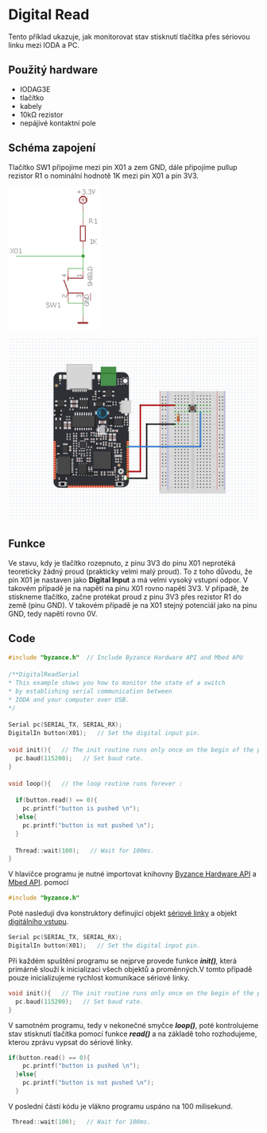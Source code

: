# Digital Read

Tento příklad ukazuje, jak monitorovat stav stisknutí tlačítka přes sériovou linku mezi IODA a PC.

## Použitý hardware

* IODAG3E
* tlačítko
* kabely
* 10kΩ rezistor
* nepájivé kontaktní pole

## Schéma zapojení

Tlačítko SW1 připojíme mezi pin X01 a zem GND, dále připojíme pullup rezistor R1 o nominální hodnotě 1K mezi pin X01 a pin 3V3.

![](../../../.gitbook/assets/schema_pullup%20%282%29.png)

![](../../../.gitbook/assets/digittalreadserial-fritz%20%281%29.PNG)

## Funkce

Ve stavu, kdy je tlačítko rozepnuto, z pinu 3V3 do pinu X01 neprotéká teoreticky žádný proud \(prakticky velmi malý proud\). To z toho důvodu, že pin X01 je nastaven jako **Digital Input** a má velmi vysoký vstupní odpor. V takovém případě je na napětí na pinu X01 rovno napětí 3V3. V případě, že stiskneme tlačítko, začne protékat proud z pinu 3V3 přes rezistor R1 do země \(pinu GND\). V takovém případě je na X01 stejný potenciál jako na pinu GND, tedy napětí rovno 0V.

## Code

```cpp
#include "byzance.h"  // Include Byzance Hardware API and Mbed APU 

/**DigitalReadSerial
* This example shows you how to monitor the state of a switch
* by establishing serial communication between
* IODA and your computer over USB.
*/

Serial pc(SERIAL_TX, SERIAL_RX);
DigitalIn button(X01);   // Set the digital input pin.

void init(){   // The init routine runs only once on the begin of the program
  pc.baud(115200);   // Set baud rate.
}

void loop(){   // the loop routine runs forever :

  if(button.read() == 0){
    pc.printf("button is pushed \n"); 
  }else{
    pc.printf("button is not pushed \n");
  }

  Thread::wait(100);   // Wait for 100ms.
}
```

V hlavičce programu je nutné importovat knihovny [Byzance Hardware API](../../programovani-hw/byzance-api/) a [Mbed API](../../programovani-hw/mbed-api/). pomocí

```cpp
#include "byzance.h"
```

Poté nasledují dva konstruktory definující objekt [sériové linky](../komunikace-po-seriove-lince-uart-s-pc/) a objekt [digitálního vstupu](../../programovani-hw/mbed-api/).

```cpp
Serial pc(SERIAL_TX, SERIAL_RX); 
DigitalIn button(X01);   // Set the digital input pin.
```

Při každém spuštění programu se nejprve provede funkce _**init\(\)**,_ která primárně slouží k inicializaci všech objektů a proměnných.V tomto případě pouze inicializujeme rychlost komunikace sériové linky.

```cpp
void init(){   // The init routine runs only once on the begin of the program
  pc.baud(115200);   // Set baud rate.
}
```

V samotném programu, tedy v nekonečné smyčce _**loop\(\)**_, poté kontrolujeme stav stisknutí tlačítka pomocí funkce _**read\(\)**_ a na základě toho rozhodujeme, kterou zprávu vypsat do sériové linky.

```cpp
if(button.read() == 0){
    pc.printf("button is pushed \n"); 
  }else{
    pc.printf("button is not pushed \n");
  }
```

V poslední části kódu je vlákno programu uspáno na 100 milisekund.

```cpp
 Thread::wait(100);   // Wait for 100ms.
```

